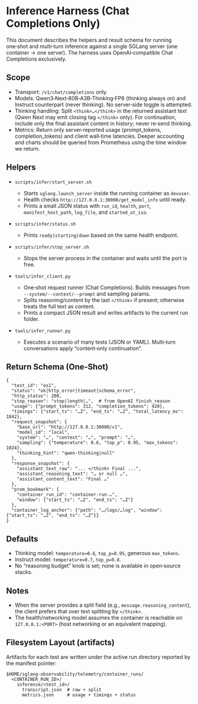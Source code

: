 # Inference Harness (Chat Completions Only)

This document describes the helpers and result schema for running one‑shot and
multi‑turn inference against a single SGLang server (one container → one
server). The harness uses OpenAI‑compatible Chat Completions exclusively.

## Scope

- Transport: `/v1/chat/completions` only.
- Models: Qwen3‑Next‑80B‑A3B‑Thinking‑FP8 (thinking always on) and Instruct
  counterpart (never thinking). No server‑side toggle is attempted.
- Thinking handling: Split `<think>…</think>` in the returned assistant text
  (Qwen Next may emit closing tag `</think>` only). For continuation, include
  only the final assistant content in history; never re‑send thinking.
- Metrics: Return only server‑reported usage (prompt_tokens, completion_tokens)
  and client wall‑time latencies. Deeper accounting and charts should be
  queried from Prometheus using the time window we return.

## Helpers

- `scripts/infer/start_server.sh`
  - Starts `sglang.launch_server` inside the running container as `devuser`.
  - Health checks `http://127.0.0.1:30000/get_model_info` until ready.
  - Prints a small JSON status with `run_id`, `health`, `port`, `manifest_host_path`,
    `log_file`, and `started_at_iso`.

- `scripts/infer/status.sh`
  - Prints `ready|starting|down` based on the same health endpoint.

- `scripts/infer/stop_server.sh`
  - Stops the server process in the container and waits until the port is free.

- `tools/infer_client.py`
  - One‑shot request runner (Chat Completions). Builds messages from
    `--system/--context/--prompt` and sampling params.
  - Splits reasoning/content by the last `</think>` if present; otherwise treats
    the full text as content.
  - Prints a compact JSON result and writes artifacts to the current run folder.

- `tools/infer_runner.py`
  - Executes a scenario of many tests (JSON or YAML). Multi‑turn conversations
    apply “content‑only continuation”.

## Return Schema (One‑Shot)

```
{
  "test_id": "os1",
  "status": "ok|http_error|timeout|schema_error",
  "http_status": 200,
  "stop_reason": "stop|length|…",  # from OpenAI finish_reason
  "usage": {"prompt_tokens": 312, "completion_tokens": 420},
  "timings": {"start_ts": "…Z", "end_ts": "…Z", "total_latency_ms": 1842},
  "request_snapshot": {
    "base_url": "http://127.0.0.1:30000/v1",
    "model_id": "local",
    "system": "…", "context": "…", "prompt": "…",
    "sampling": {"temperature": 0.6, "top_p": 0.95, "max_tokens": 1024},
    "thinking_hint": "qwen-thinking|null"
  },
  "response_snapshot": {
    "assistant_text_raw": "... </think> Final ...",
    "assistant_reasoning_text": "… or null …",
    "assistant_content_text": "Final …"
  },
  "prom_bookmark": {
    "container_run_id": "container-run-…",
    "window": {"start_ts": "…Z", "end_ts": "…Z"}
  },
  "container_log_anchor": {"path": "…/logs/…log", "window": {"start_ts": "…Z", "end_ts": "…Z"}}
}
```

## Defaults

- Thinking model: `temperature=0.6`, `top_p=0.95`, generous `max_tokens`.
- Instruct model: `temperature=0.7`, `top_p=0.8`.
- No “reasoning budget” knob is set; none is available in open‑source stacks.

## Notes

- When the server provides a split field (e.g., `message.reasoning_content`),
  the client prefers that over text splitting by `</think>`.
- The health/networking model assumes the container is reachable on
  `127.0.0.1:<PORT>` (host networking or an equivalent mapping).

## Filesystem Layout (artifacts)

Artifacts for each test are written under the active run directory reported by
the manifest pointer:

```
$HOME/sglang-observability/telemetry/container_runs/
  <CONTAINER_RUN_ID>/
    inference/<test_id>/
      transcript.json  # raw + split
      metrics.json     # usage + timings + status
```
